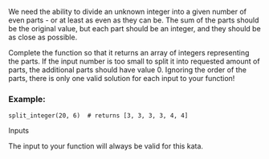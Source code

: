 We need the ability to divide an unknown integer into a given number of even parts - or at least as even as they can be. The sum of the parts should be the original value, but each part should be an integer, and they should be as close as possible.

Complete the function so that it returns an array of integers representing the parts. If the input number is too small to split it into requested amount of parts, the additional parts should have value 0. Ignoring the order of the parts, there is only one valid solution for each input to your function!

### Example:

    split_integer(20, 6)  # returns [3, 3, 3, 3, 4, 4]

Inputs

The input to your function will always be valid for this kata.
